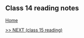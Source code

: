 ## Class 14 reading notes

[Home](https://wondwosentsige.github.io/code-201-reading-notes)


























[>> NEXT (class 15 reading)](https://wondwosentsige.github.io/code-201-reading-notes/class-15)


